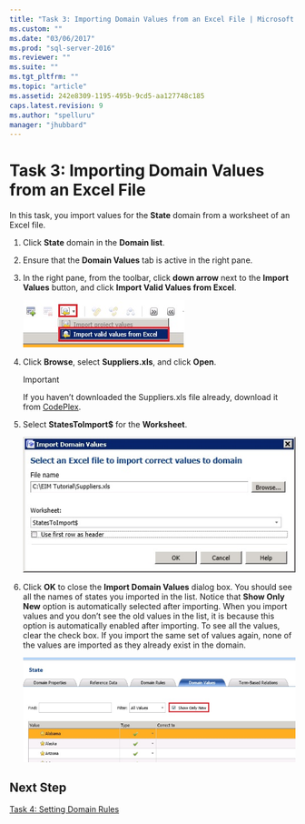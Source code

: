 ```yaml
---
title: "Task 3: Importing Domain Values from an Excel File | Microsoft Docs"
ms.custom: ""
ms.date: "03/06/2017"
ms.prod: "sql-server-2016"
ms.reviewer: ""
ms.suite: ""
ms.tgt_pltfrm: ""
ms.topic: "article"
ms.assetid: 242e8309-1195-495b-9cd5-aa127748c185
caps.latest.revision: 9
ms.author: "spelluru"
manager: "jhubbard"
---
```

# Task 3: Importing Domain Values from an Excel File
In this task, you import values for the **State** domain from a worksheet of an Excel file.  
  
1.  Click **State** domain in the **Domain list**.  
  
2.  Ensure that the **Domain Values** tab is active in the right pane.  
  
3.  In the right pane, from the toolbar, click **down arrow** next to the **Import Values** button, and click **Import Valid Values from Excel**.  
  
    ![Import Valid Values from Excel Menu](../a9notintoc/media/et-importingdomainvaluesfromanexcelfile-01.jpg "Import Valid Values from Excel Menu")  
  
4.  Click **Browse**, select **Suppliers.xls**, and click **Open**.  
  
    > [!IMPORTANT]  
    > If you haven’t downloaded the Suppliers.xls file already, download it from [CodePlex](https://msftdbprodsamples.codeplex.com/releases/view/100029).  
  
5.  Select **StatesToImport$** for the **Worksheet**.  
  
    ![Import Domain Values Dialog Box](../a9notintoc/media/et-importingdomainvaluesfromanexcelfile-02.jpg "Import Domain Values Dialog Box")  
  
6.  Click **OK** to close the **Import Domain Values** dialog box. You should see all the names of states you imported in the list. Notice that **Show Only New** option is automatically selected after importing. When you import values and you don’t see the old values in the list, it is because this option is automatically enabled after importing. To see all the values, clear the check box. If you import the same set of values again, none of the values are imported as they already exist in the domain.  
  
    ![Show Only New Checkbox on Domain Values](../a9notintoc/media/et-importingdomainvaluesfromanexcelfile-03.jpg "Show Only New Checkbox on Domain Values")  
  
## Next Step  
[Task 4: Setting Domain Rules](../a9notintoc/task-4-setting-domain-rules.md)  
  
